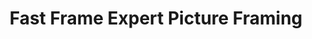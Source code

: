 ---
title: "Fast Frame Expert Picture Framing"
url: /charlottesville/fast-frame-expert-picture-framing/
shop: frame
---